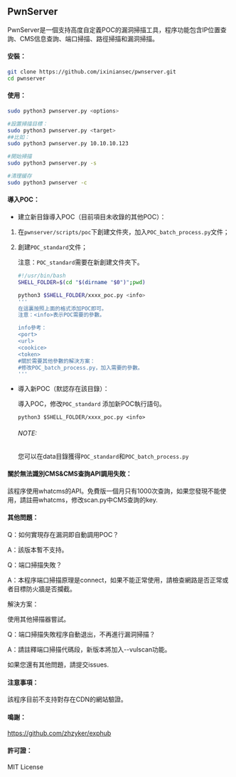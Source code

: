 ## PwnServer

PwnServer是一個支持高度自定義POC的漏洞掃描工具，程序功能包含IP位置查詢、CMS信息查詢、端口掃描、路徑掃描和漏洞掃描。



#### 安裝：

```bash
git clone https://github.com/ixiniansec/pwnserver.git
cd pwnserver
```

#### 使用：

```bash
sudo python3 pwnserver.py <options>

#設置掃描目標：
sudo python3 pwnserver.py <target>
##比如：
sudo python3 pwnserver.py 10.10.10.123

#開始掃描
sudo python3 pwnserver.py -s

#清理緩存
sudo python3 pwnserver -c
```

#### 導入POC：

- 建立新目錄導入POC（目前項目未收錄的其他POC）：

1. 在`pwnserver/scripts/poc`下創建文件夾，加入`POC_batch_process.py`文件；

2. 創建`POC_standard`文件；

   注意：`POC_standard`需要在新創建文件夾下。
   
   ```bash
   #!/usr/bin/bash
   SHELL_FOLDER=$(cd "$(dirname "$0")";pwd)
   
   python3 $SHELL_FOLDER/xxxx_poc.py <info>
   '''
   在這裏按照上面的格式添加POC即可。
   注意：<info>表示POC需要的參數。
   
   info參考：
   <port> 
   <url>
   <cookice>
   <token>
   #關於需要其他參數的解決方案：
   #修改POC_batch_process.py，加入需要的參數。
   '''
   ```

- 導入新POC（默認存在該目錄）：

  導入POC，修改`POC_standard` 添加新POC執行語句。

  `python3 $SHELL_FOLDER/xxxx_poc.py <info>`
  
  
  
  ###### NOTE:
  
  您可以在data目錄獲得`POC_standard`和`POC_batch_process.py`

#### 關於無法識別CMS&CMS查詢API調用失敗：

該程序使用whatcms的API。免費版一個月只有1000次查詢，如果您發現不能使用，請註冊whatcms，修改scan.py中CMS查詢的key.



#### 其他問題：

Q：如何實現存在漏洞即自動調用POC？

A：該版本暫不支持。

Q：端口掃描失敗？

A：本程序端口掃描原理是connect，如果不能正常使用，請檢查網路是否正常或者目標防火牆是否攔截。

解決方案：

使用其他掃描器嘗試。

Q：端口掃描失敗程序自動退出，不再進行漏洞掃描？

A：請註釋端口掃描代碼段，新版本將加入--vulscan功能。

如果您還有其他問題，請提交issues.



#### 注意事項：

該程序目前不支持對存在CDN的網站驗證。



#### 鳴謝：

https://github.com/zhzyker/exphub



#### 許可證：

MIT License

